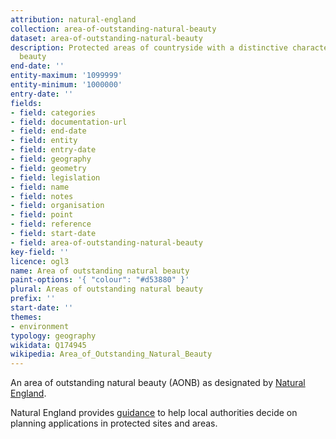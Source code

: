 ```yaml
---
attribution: natural-england
collection: area-of-outstanding-natural-beauty
dataset: area-of-outstanding-natural-beauty
description: Protected areas of countryside with a distinctive character and natural
  beauty
end-date: ''
entity-maximum: '1099999'
entity-minimum: '1000000'
entry-date: ''
fields:
- field: categories
- field: documentation-url
- field: end-date
- field: entity
- field: entry-date
- field: geography
- field: geometry
- field: legislation
- field: name
- field: notes
- field: organisation
- field: point
- field: reference
- field: start-date
- field: area-of-outstanding-natural-beauty
key-field: ''
licence: ogl3
name: Area of outstanding natural beauty
paint-options: '{ "colour": "#d53880" }'
plural: Areas of outstanding natural beauty
prefix: ''
start-date: ''
themes:
- environment
typology: geography
wikidata: Q174945
wikipedia: Area_of_Outstanding_Natural_Beauty
---
```


An area of outstanding natural beauty (AONB) as designated by [Natural England](https://www.gov.uk/government/organisations/natural-england).

Natural England provides [guidance](https://www.gov.uk/guidance/protected-sites-and-areas-how-to-review-planning-applications) to help local authorities decide on planning applications in protected sites and areas.
